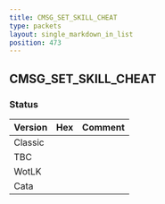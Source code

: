 ```yaml
---
title: CMSG_SET_SKILL_CHEAT
type: packets
layout: single_markdown_in_list
position: 473
---
```


## CMSG_SET_SKILL_CHEAT

### Status

Version | Hex | Comment
---------- | ---------- | ---------- 
Classic |  |  
TBC |  |  
WotLK |  |  
Cata |  |  
